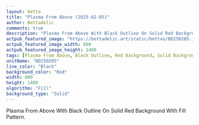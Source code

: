 ```yaml
---
layout: betta
title: "Plasma From Above (2025-02-05)"
author: Bettadelic
comments: true
description: "Plasma From Above With Black Outline On Solid Red Background With Fill Pattern."
actpub_featured_image: "https://bettadelic.art/static/bettas/BD250205.jpg"
actpub_featured_image_width: 800
actpub_featured_image_height: 1400
tags: [Plasma From Above, Black Outline, Red Background, Solid Background Pattern, Fill Pattern, February 2025]
unitName: "BD250205"
line_color: "Black"
background_color: "Red"
width: 800
height: 1400
algorithm: "Fill"
background_type: "Solid"
---
```


Plasma From Above With Black Outline On Solid Red Background With Fill Pattern.
